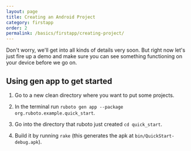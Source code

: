 ```yaml
---
layout: page
title: Creating an Android Project
category: firstapp
order: 2
permalink: /basics/firstapp/creating-project/
---
```


Don't worry, we'll get into all kinds of details very soon. But right now
let's just fire up a demo and make sure you can see something functioning on your
device before we go on.

## Using gen app to get started

1. Go to a new clean directory where you want to put some projects.

2. In the terminal run `ruboto gen app --package org.ruboto.example.quick_start`.

3. Go into the directory that ruboto just created `cd quick_start`.

4. Build it by running `rake` (this generates the apk at `bin/QuickStart-debug.apk`).
